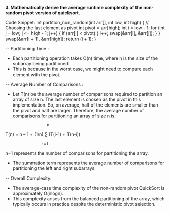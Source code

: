 **3. Mathematically derive the average runtime complexity of the non-random pivot version of quicksort.**

Code Snippet:
int partition_non_random(int arr[], int low, int high) {
// Choosing the last element as pivot
    int pivot = arr[high]; 
    int i = low - 1;
    for (int j = low; j <= high - 1; j++) {
        if (arr[j] < pivot) {
            i++;
            swap(&arr[i], &arr[j]);	
        }
    }
    swap(&arr[i + 1], &arr[high]);
    return (i + 1);
}

-- Partitioning Time :

- Each partitioning operation takes O(n) time, where n is the size of the subarray being partitioned.
- This is because in the worst case, we might need to compare each element with the pivot.

-- Average Number of Comparisons :

- Let T(n) be the average number of comparisons required to partition an array of size n.
The last element is chosen as the pivot in this implementation. So, on average, half of the elements are smaller than the pivot and half are larger.
Therefore, the average number of comparisons for partitioning an array of size n is:

                     n
  
T(n) = n – 1 + (1/n) ∑ (T(i-1) + T(n-i))

                    i=1
  
n−1 represents the number of comparisons for partitioning the array.
- The summation term represents the average number of comparisons for partitioning the left and right subarrays.

 -- Overall Complexity:
 

- The average-case time complexity of the non-random pivot QuickSort is approximately O(nlogn).
- This complexity arises from the balanced partitioning of the array, which typically occurs in practice despite the deterministic pivot selection.


